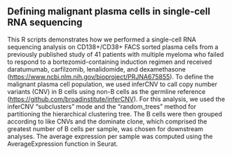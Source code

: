 ## Defining malignant plasma cells in single-cell RNA sequencing

This R scripts demonstrates how we performed a single-cell RNA sequencing analysis on CD138+/CD38+ FACS sorted plasma cells from a previously published study of 41 patients with multiple myeloma who failed to respond to a bortezomid-containing induction regimen and received daratumumab, carfilzomib, lenalidomide, and dexamethasone (https://www.ncbi.nlm.nih.gov/bioproject/PRJNA675855).  To define the malignant plasma cell population, we used inferCNV to call copy number variants (CNV) in B cells using non-B cells as the germline reference (https://github.com/broadinstitute/inferCNV). For this analysis, we used the inferCNV “subclusters” mode and the “random_trees” method for partitioning the hierarchical clustering tree. The B cells were then grouped according to like CNVs and the dominate clone, which comprised the greatest number of B cells per sample, was chosen for downstream analyses. The average expression per sample was computed using the AverageExpression function in Seurat.
